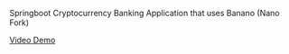 Springboot Cryptocurrency Banking Application that uses Banano (Nano Fork)

[Video Demo](https://www.youtube.com/watch?v=80ICIoXTi1U)
